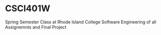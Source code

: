 # CSCI401W

Spring Semester Class at Rhode Island College Software Engineering of all Assignemnts and Final Project
